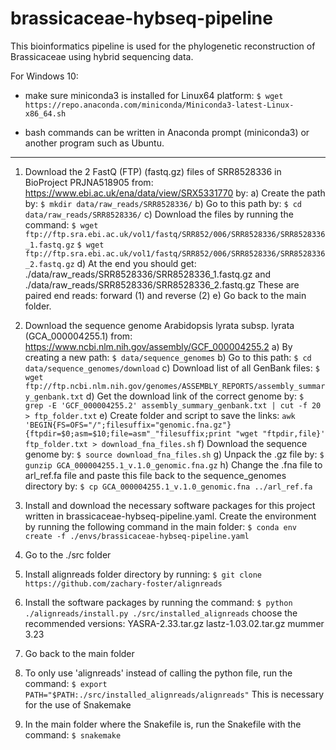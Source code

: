 # brassicaceae-hybseq-pipeline

This bioinformatics pipeline is used for the phylogenetic reconstruction of Brassicaceae using hybrid sequencing data.

For Windows 10: 
 - make sure miniconda3 is installed for Linux64 platform:
`$ wget https://repo.anaconda.com/miniconda/Miniconda3-latest-Linux-x86_64.sh`

 - bash commands can be written in Anaconda prompt (miniconda3) or another program such as Ubuntu. 

---

1) Download the 2 FastQ (FTP) (fastq.gz) files of SRR8528336 in BioProject PRJNA518905 from:
https://www.ebi.ac.uk/ena/data/view/SRX5331770 by:
a) Create the path by:
`$ mkdir data/raw_reads/SRR8528336/`
b) Go to this path by:
`$ cd data/raw_reads/SRR8528336/`
c) Download the files by running the command:
`$ wget ftp://ftp.sra.ebi.ac.uk/vol1/fastq/SRR852/006/SRR8528336/SRR8528336_1.fastq.gz`
`$ wget ftp://ftp.sra.ebi.ac.uk/vol1/fastq/SRR852/006/SRR8528336/SRR8528336_2.fastq.gz` 
d) At the end you should get:
./data/raw_reads/SRR8528336/SRR8528336_1.fastq.gz and ./data/raw_reads/SRR8528336/SRR8528336_2.fastq.gz 
These are paired end reads: forward (1) and reverse (2)
e) Go back to the main folder.

2) Download the sequence genome Arabidopsis lyrata subsp. lyrata (GCA_000004255.1) from:
https://www.ncbi.nlm.nih.gov/assembly/GCF_000004255.2
a) By creating a new path:
`$ data/sequence_genomes`
b) Go to this path:
`$ cd data/sequence_genomes/download`
c) Download list of all GenBank files:
`$ wget ftp://ftp.ncbi.nlm.nih.gov/genomes/ASSEMBLY_REPORTS/assembly_summary_genbank.txt`
d) Get the download link of the correct genome by:
`$ grep -E 'GCF_000004255.2' assembly_summary_genbank.txt | cut -f 20 > ftp_folder.txt`
e) Create folder and script to save the links:
`awk 'BEGIN{FS=OFS="/";filesuffix="genomic.fna.gz"}{ftpdir=$0;asm=$10;file=asm"_"filesuffix;print "wget "ftpdir,file}' ftp_folder.txt > download_fna_files.sh`
f) Download the sequence genome by:
`$ source download_fna_files.sh`
g) Unpack the .gz file by:
`$ gunzip GCA_000004255.1_v.1.0_genomic.fna.gz`
h) Change the .fna file to arl_ref.fa file and paste this file back to the sequence_genomes directory by:
`$ cp GCA_000004255.1_v.1.0_genomic.fna ../arl_ref.fa`

3) Install and download the necessary software packages for this project written in brassicaceae-hybseq-pipeline.yaml. 
Create the environment by running the following command in the main folder:
`$ conda env create -f ./envs/brassicaceae-hybseq-pipeline.yaml`

4) Go to the ./src folder

5) Install alignreads folder directory by running: 
`$ git clone https://github.com/zachary-foster/alignreads`

6) Install the software packages by running the command:
`$ python ./alignreads/install.py ./src/installed_alignreads`
choose the recommended versions:
YASRA-2.33.tar.gz
lastz-1.03.02.tar.gz
mummer 3.23

7) Go back to the main folder

8) To only use 'alignreads' instead of calling the python file, run the command:
`$ export PATH="$PATH:./src/installed_alignreads/alignreads"`
This is necessary for the use of Snakemake

9) In the main folder where the Snakefile is, run the Snakefile with the command:
`$ snakemake`


